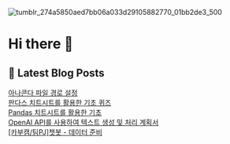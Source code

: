 
![tumblr_274a5850aed7bb06a033d29105882770_01bb2de3_500](https://user-images.githubusercontent.com/91704826/224994575-846ea991-f3dc-4b0d-a9b3-e3cc7928ea44.gif)
# Hi there 👋

## 📕 Latest Blog Posts

<a href=https://eunmastudio.tistory.com/7>아나콘다 파일 경로 설정</a></br><a href=https://eunmastudio.tistory.com/6>판다스 치트시트를 활용한 기초 퀴즈</a></br><a href=https://eunmastudio.tistory.com/5>Pandas 치트시트를 활용한 기초</a></br><a href=https://eunmastudio.tistory.com/4>OpenAI API를 사용하여 텍스트 생성 및 처리 계획서</a></br><a href=https://eunmastudio.tistory.com/3>[카부캠/팀PJ]챗봇 - 데이터 준비</a></br>